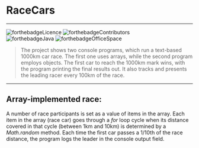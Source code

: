 # RaceCars
<hr>

![forthebadgeLicence](https://img.shields.io/github/license/JRybelis/RaceCars?color=red&style=flat-square)
![forthebadgeContributors](https://img.shields.io/github/contributors/JRybelis/RaceCars?style=flat-square) <br>
![forthebadgeJava](https://forthebadge.com/images/badges/made-with-java.svg)
![forthebadgeOfficeSpace](https://forthebadge.com/images/badges/compatibility-pc-load-letter.svg)

> The project shows two console programs, which run a text-based 1000km car race. The first one uses arrays, while the second program employs objects. 
The first car to reach the 1000km mark wins, with the program printing the final results out. It also tracks and presents the leading racer every 100km of the race. 
<hr>

## Array-implemented race:
A number of race participants is set as a value of items in the array. Each item in the array (race car) goes through a _for_ loop cycle when its distance covered in that cycle (between 1km and 10km) is determined by a _Math.random_ method. Each time the first car passes a 1/10th of the race distance, the program logs the leader in the console output field. 
